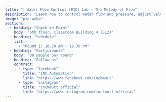 ```yaml
---
title: "💧 Water Flow Control (PID) Lab – The Melody of Flow"
description: "Learn how to control water flow and pressure, adjust valves, and fine-tune PID for a perfectly balanced system.\nLike a smooth melody, it keeps the whole performance flowing in harmony."
image: "pid.webp"
sections:
  - heading: "Check-in Point"
    body: "6th floor, Classroom Building 4 (S12)"
  - heading: "Schedule"
    list:
      - "Round 1: 10.30 AM - 12.30 PM"
  - heading: "Participants"
    body: "30 people per round"
  - heading: "Follow us"
    contract:
      - type: "facebook"
        title: "INC Automation"
        link: "https://www.facebook.com/inckmutt"
      - type: "instagram"
        title: "inckmutt_official"
        link: "https://www.instagram.com/inckmutt_official"
---
```

